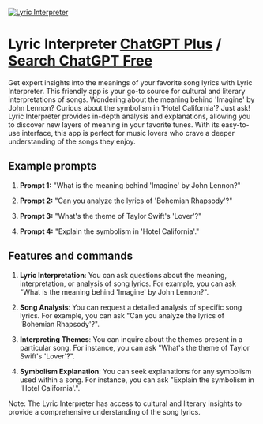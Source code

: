 
[![Lyric Interpreter](https://files.oaiusercontent.com/file-PqJDzpYPeOI7BES2v4ozQdwg?se=2123-10-17T20%3A43%3A14Z&sp=r&sv=2021-08-06&sr=b&rscc=max-age%3D31536000%2C%20immutable&rscd=attachment%3B%20filename%3D2720cb0a-c488-4ae6-9f03-293e20633d2c.png&sig=c%2BNhITQeIbzRK1OVADSMTwDEjiRMb16ho9pHmuIxVNU%3D)](https://chat.openai.com/g/g-jdTQPPduT-lyric-interpreter)

# Lyric Interpreter [ChatGPT Plus](https://chat.openai.com/g/g-jdTQPPduT-lyric-interpreter) / [Search ChatGPT Free](https://gptcall.net/index.html#/?search=Lyric%20Interpreter)

Get expert insights into the meanings of your favorite song lyrics with Lyric Interpreter. This friendly app is your go-to source for cultural and literary interpretations of songs. Wondering about the meaning behind 'Imagine' by John Lennon? Curious about the symbolism in 'Hotel California'? Just ask! Lyric Interpreter provides in-depth analysis and explanations, allowing you to discover new layers of meaning in your favorite tunes. With its easy-to-use interface, this app is perfect for music lovers who crave a deeper understanding of the songs they enjoy.

## Example prompts

1. **Prompt 1:** "What is the meaning behind 'Imagine' by John Lennon?"

2. **Prompt 2:** "Can you analyze the lyrics of 'Bohemian Rhapsody'?"

3. **Prompt 3:** "What's the theme of Taylor Swift's 'Lover'?"

4. **Prompt 4:** "Explain the symbolism in 'Hotel California'."


## Features and commands

1. **Lyric Interpretation**: You can ask questions about the meaning, interpretation, or analysis of song lyrics. For example, you can ask "What is the meaning behind 'Imagine' by John Lennon?".

2. **Song Analysis**: You can request a detailed analysis of specific song lyrics. For example, you can ask "Can you analyze the lyrics of 'Bohemian Rhapsody'?".

3. **Interpreting Themes**: You can inquire about the themes present in a particular song. For instance, you can ask "What's the theme of Taylor Swift's 'Lover'?".

4. **Symbolism Explanation**: You can seek explanations for any symbolism used within a song. For instance, you can ask "Explain the symbolism in 'Hotel California'.".

Note: The Lyric Interpreter has access to cultural and literary insights to provide a comprehensive understanding of the song lyrics.


